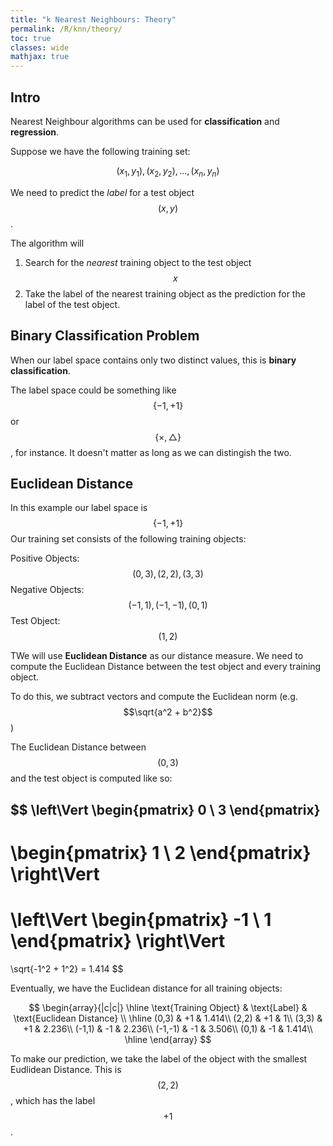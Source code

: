 ```yaml
---
title: "k Nearest Neighbours: Theory"
permalink: /R/knn/theory/
toc: true
classes: wide
mathjax: true
---
```


## Intro

Nearest Neighbour algorithms can be used for __classification__ and __regression__.

Suppose we have the following training set:

$$(x_1,y_1),(x_2,y_2),...,(x_n,y_n)$$

We need to predict the _label_ for a test object $$(x,y)$$.

The algorithm will
1. Search for the _nearest_ training object to the test object $$x$$
2. Take the label of the nearest training object as the prediction for the label of the test object.



## Binary Classification Problem

When our label space contains only two distinct values, this is __binary classification__.

The label space could be something like $$\{-1,+1\}$$ or $$\{\times,\bigtriangleup\}$$, for instance. It doesn't matter as long as we can distingish the two.

## Euclidean Distance

In this example our label space is $$\{-1,+1\}$$
Our training set consists of the following training objects:

Positive Objects:
	$$(0,3), (2,2), (3,3)$$
Negative Objects:
	$$(-1,1), (-1,-1), (0,1)$$
Test Object: 
	$$(1,2)$$


TWe will use __Euclidean Distance__ as our distance measure. We need to
compute the Euclidean Distance between the test object and every training object.

To do this, we subtract vectors and compute the Euclidean norm (e.g. $$\sqrt{a^2 + b^2}$$)

The Euclidean Distance between $$(0,3)$$ and the test object is computed like so:

$$
\left\Vert 
\begin{pmatrix} 0 \\ 3 \end{pmatrix} 
- 
\begin{pmatrix} 1 \\ 2 \end{pmatrix} 
\right\Vert 
=
\left\Vert 
\begin{pmatrix} -1 \\ 1 \end{pmatrix} 
\right\Vert
=
\sqrt{-1^2 + 1^2} = 1.414
$$

Eventually, we have the Euclidean distance for all training objects:

$$
\begin{array}{|c|c|}
\hline
\text{Training Object} & \text{Label} & \text{Euclidean Distance} \\ 
\hline
(0,3) 	& +1 & 1.414\\
(2,2) 	& +1 & 1\\
(3,3) 	& +1 & 2.236\\
(-1,1) 	& -1 & 2.236\\
(-1,-1)	& -1 & 3.506\\
(0,1)	& -1 & 1.414\\
\hline
\end{array}
$$

To make our prediction, we take the label of the object with the smallest Eudlidean Distance. This is $$(2,2)$$, which has the label $$+1$$.



